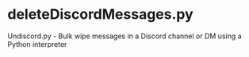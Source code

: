 # deleteDiscordMessages.py
Undiscord.py - Bulk wipe messages in a Discord channel or DM using a Python interpreter
